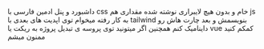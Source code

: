 داشبورد و پنل ادمین فارسی با css خام و بدون هیچ لایبراری نوشته شده مقداری هم js به کار رفته میخوام توی اپدیت های بعدی با tailwind بنویسمش و بعد چارت هاش رو داینامیک کنم 
همچنین اگر میتونید توی پروسه ی تبدیل پروژه به ریکت یا vue کمکم کنید ممنون میشم
